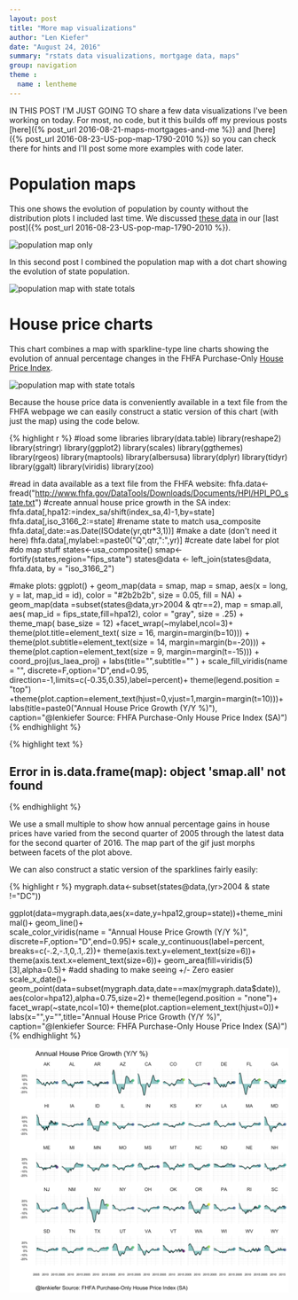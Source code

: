 ```yaml
---
layout: post
title: "More map visualizations"
author: "Len Kiefer"
date: "August 24, 2016"
summary: "rstats data visualizations, mortgage data, maps"
group: navigation
theme :
  name : lentheme
---
```




IN THIS POST I'M JUST GOING TO share a few data visualizations I've been working on today. For most, no code, but it this builds off my previous posts [here]({% post_url 2016-08-21-maps-mortgages-and-me %}) and [here]({% post_url 2016-08-23-US-pop-map-1790-2010 %}) so you can check there for hints and I'll post some more examples with code later.

# Population maps

This one shows the evolution of population by county without the distribution plots I included last time. We discussed [these data](http://conservancy.umn.edu/handle/11299/181605) in our [last post]({% post_url 2016-08-23-US-pop-map-1790-2010 %}).

<img src="{{ site.url }}/img/charts_aug_24_2016/pop gif3.gif" alt="population map only"/>

In this second post I combined the population map with a dot chart showing the evolution of state population.

<img src="{{ site.url }}/img/charts_aug_24_2016/pop gif4.gif" alt="population map with state totals"/>

# House price charts

This chart combines a map with sparkline-type line charts showing the evolution of annual percentage changes in the FHFA Purchase-Only [House Price Index](http://www.fhfa.gov/DataTools/Downloads/pages/house-price-index.aspx).

<img src="{{ site.url }}/img/charts_aug_24_2016/fhfa hpa2.gif" alt="population map with state totals" style="height: 650px;"/>

Because the house price data is conveniently available in a text file from the FHFA webpage we can easily construct a static version of this chart (with just the map) using the code below.


{% highlight r %}
#load some libraries
library(data.table)
library(reshape2)
library(stringr)
library(ggplot2)
library(scales)
library(ggthemes)
library(rgeos)
library(maptools)
library(albersusa)
library(dplyr)
library(tidyr)
library(ggalt)
library(viridis)
library(zoo)

#read in data available as a text file from the FHFA website:
fhfa.data<-fread("http://www.fhfa.gov/DataTools/Downloads/Documents/HPI/HPI_PO_state.txt")
#create annual house price growth in the SA index:
fhfa.data[,hpa12:=index_sa/shift(index_sa,4)-1,by=state]
fhfa.data[,iso_3166_2:=state]  #rename state to match usa_composite
fhfa.data[,date:=as.Date(ISOdate(yr,qtr*3,1))] #make a date (don't need it here)
fhfa.data[,mylabel:=paste0("Q",qtr,":",yr)]  #create date label for plot
#do map stuff
states<-usa_composite()
smap<-fortify(states,region="fips_state")
states@data <- left_join(states@data, fhfa.data, by = "iso_3166_2")

#make plots:
ggplot() +
  geom_map(data = smap, map = smap,
           aes(x = long, y = lat, map_id = id),
           color = "#2b2b2b", size = 0.05, fill = NA) +
  geom_map(data =subset(states@data,yr>2004 & qtr==2), map = smap.all,
           aes( map_id = fips_state,fill=hpa12),
           color = "gray", size = .25) +
  theme_map( base_size = 12) +facet_wrap(~mylabel,ncol=3)+
  theme(plot.title=element_text( size = 16, margin=margin(b=10))) +
  theme(plot.subtitle=element_text(size = 14, margin=margin(b=-20))) +
  theme(plot.caption=element_text(size = 9, margin=margin(t=-15))) +
  coord_proj(us_laea_proj) +   labs(title="",subtitle="" ) +
  scale_fill_viridis(name = "", discrete=F,option="D",end=0.95,
                     direction=-1,limits=c(-0.35,0.35),label=percent)+
  theme(legend.position = "top") +theme(plot.caption=element_text(hjust=0,vjust=1,margin=margin(t=10)))+
  labs(title=paste0("Annual House Price Growth (Y/Y %)"),
       caption="@lenkiefer Source: FHFA Purchase-Only House Price Index (SA)")
{% endhighlight %}



{% highlight text %}
## Error in is.data.frame(map): object 'smap.all' not found
{% endhighlight %}

We use a small multiple to show how annual percentage gains in house prices have varied from the second quarter of 2005 through the latest data for the second quarter of 2016.  The map part of the gif just morphs between facets of the plot above.

We can also construct a static version of the sparklines fairly easily:


{% highlight r %}
 mygraph.data<-subset(states@data,(yr>2004 & state !="DC"))

  ggplot(data=mygraph.data,aes(x=date,y=hpa12,group=state))+theme_minimal()+
  geom_line()+  
  scale_color_viridis(name = "Annual House Price Growth (Y/Y %)", discrete=F,option="D",end=0.95)+
  scale_y_continuous(label=percent, breaks=c(-.2,-.1,0,.1,.2))+
  theme(axis.text.y=element_text(size=6))+
    theme(axis.text.x=element_text(size=6))+
    geom_area(fill=viridis(5)[3],alpha=0.5)+  #add shading to make seeing +/- Zero easier
  scale_x_date()+
  geom_point(data=subset(mygraph.data,date==max(mygraph.data$date)),
             aes(color=hpa12),alpha=0.75,size=2)+ 
  theme(legend.position = "none")+  facet_wrap(~state,ncol=10)+
  theme(plot.caption=element_text(hjust=0))+
  labs(x="",y="",title="Annual House Price Growth (Y/Y %)",
       caption="@lenkiefer Source: FHFA Purchase-Only House Price Index (SA)")
{% endhighlight %}

![plot of chunk fig-mygraph-1](/img/Rfig/fig-mygraph-1-1.svg)
